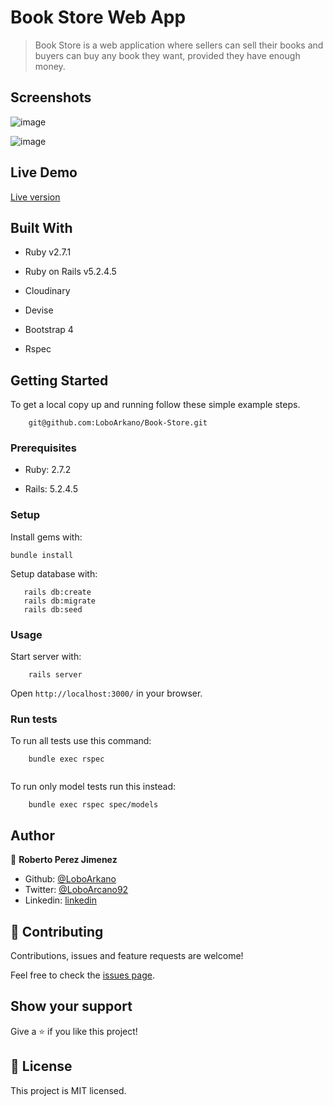 # Book Store Web App

> Book Store is a web application where sellers can sell their books and buyers can buy any book they want, provided they have enough money.

## Screenshots

![image](https://user-images.githubusercontent.com/33432289/115065751-28c17100-9eb4-11eb-82e1-3cdee58cde3c.png)

![image](https://user-images.githubusercontent.com/33432289/115065950-73db8400-9eb4-11eb-8f3b-c958fbda0ffc.png)

## Live Demo

[Live version](https://roberto-book-store.herokuapp.com/)

## Built With

- Ruby v2.7.1

- Ruby on Rails v5.2.4.5

- Cloudinary

- Devise

- Bootstrap 4

- Rspec

## Getting Started

To get a local copy up and running follow these simple example steps.
```
    git@github.com:LoboArkano/Book-Store.git
```

### Prerequisites

- Ruby: 2.7.2

- Rails: 5.2.4.5

### Setup

Install gems with:

```
bundle install
```

Setup database with:

```
   rails db:create
   rails db:migrate
   rails db:seed
```

### Usage

Start server with:

```
    rails server
```

Open `http://localhost:3000/` in your browser.

### Run tests

To run all tests use this command:

```
    bundle exec rspec
    
```
To run only model tests run this instead:

```
    bundle exec rspec spec/models

```

## Author

👤 **Roberto Perez Jimenez**

- Github: [@LoboArkano](https://github.com/LoboArkano)
- Twitter: [@LoboArcano92](https://twitter.com/LoboArcano92)
- Linkedin: [linkedin](https://www.linkedin.com/in/jose-roberto-perez-jimenez/)

## 🤝 Contributing

Contributions, issues and feature requests are welcome!

Feel free to check the [issues page](https://github.com/LoboArkano/Book-Store/issues).

## Show your support

Give a ⭐️ if you like this project!

## 📝 License

This project is MIT licensed.
